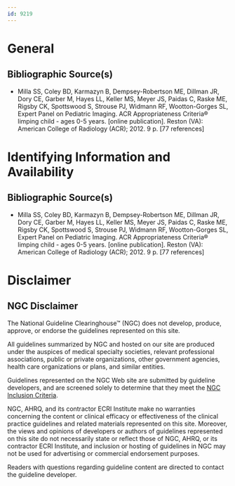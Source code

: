 ```yaml
---
id: 9219
---
```


# General

## Bibliographic Source(s)

- Milla SS, Coley BD, Karmazyn B, Dempsey-Robertson ME, Dillman JR, Dory CE, Garber M, Hayes LL, Keller MS, Meyer JS, Paidas C, Raske ME, Rigsby CK, Spottswood S, Strouse PJ, Widmann RF, Wootton-Gorges SL, Expert Panel on Pediatric Imaging. ACR Appropriateness Criteria® limping child - ages 0-5 years. [online publication]. Reston (VA): American College of Radiology (ACR); 2012. 9 p. [77 references]

# Identifying Information and Availability

## Bibliographic Source(s)

- Milla SS, Coley BD, Karmazyn B, Dempsey-Robertson ME, Dillman JR, Dory CE, Garber M, Hayes LL, Keller MS, Meyer JS, Paidas C, Raske ME, Rigsby CK, Spottswood S, Strouse PJ, Widmann RF, Wootton-Gorges SL, Expert Panel on Pediatric Imaging. ACR Appropriateness Criteria® limping child - ages 0-5 years. [online publication]. Reston (VA): American College of Radiology (ACR); 2012. 9 p. [77 references]

# Disclaimer

## NGC Disclaimer

The National Guideline Clearinghouse™ (NGC) does not develop, produce, approve, or endorse the guidelines represented on this site.

All guidelines summarized by NGC and hosted on our site are produced under the auspices of medical specialty societies, relevant professional associations, public or private organizations, other government agencies, health care organizations or plans, and similar entities.

Guidelines represented on the NGC Web site are submitted by guideline developers, and are screened solely to determine that they meet the [NGC Inclusion Criteria](/help-and-about/summaries/inclusion-criteria).

NGC, AHRQ, and its contractor ECRI Institute make no warranties concerning the content or clinical efficacy or effectiveness of the clinical practice guidelines and related materials represented on this site. Moreover, the views and opinions of developers or authors of guidelines represented on this site do not necessarily state or reflect those of NGC, AHRQ, or its contractor ECRI Institute, and inclusion or hosting of guidelines in NGC may not be used for advertising or commercial endorsement purposes.

Readers with questions regarding guideline content are directed to contact the guideline developer.

